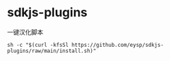 # sdkjs-plugins
一键汉化脚本
```
sh -c "$(curl -kfsSl https://github.com/eysp/sdkjs-plugins/raw/main/install.sh)"
```
